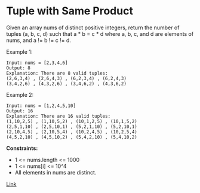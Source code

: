# Tuple with Same Product

Given an array nums of distinct positive integers, return the number of tuples (a, b, c, d) such that a * b = c * d
where a, b, c, and d are elements of nums, and a != b != c != d.

Example 1:

```
Input: nums = [2,3,4,6]
Output: 8
Explanation: There are 8 valid tuples:
(2,6,3,4) , (2,6,4,3) , (6,2,3,4) , (6,2,4,3)
(3,4,2,6) , (4,3,2,6) , (3,4,6,2) , (4,3,6,2)
```

Example 2:

```
Input: nums = [1,2,4,5,10]
Output: 16
Explanation: There are 16 valid tuples:
(1,10,2,5) , (1,10,5,2) , (10,1,2,5) , (10,1,5,2)
(2,5,1,10) , (2,5,10,1) , (5,2,1,10) , (5,2,10,1)
(2,10,4,5) , (2,10,5,4) , (10,2,4,5) , (10,2,5,4)
(4,5,2,10) , (4,5,10,2) , (5,4,2,10) , (5,4,10,2)

```

**Constraints:**

- 1 <= nums.length <= 1000
- 1 <= nums[i] <= 10^4
- All elements in nums are distinct.

[Link](https://leetcode.com/problems/tuple-with-same-product/description)